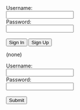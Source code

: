 







<!DOCTYPE html>



<form action="/sign-in" method="post">
  <label for="username">Username:</label><br>
  <input type="text" id="username" name="username"><br>
  <label for="password">Password:</label><br>
  <input type="password" id="password" name="password"><br><br>
  <button type="submit">Sign In</button>
  <button type="button" onclick="location.href='/sign-up'">Sign Up</button>
</form> 
</script>


















(none)<form action="/login" method="POST" onsubmit="return checkForm(this);">
  <label for="username">Username:</label><br>
  <input type="text" id="username" name="username"><br>
  <label for="password">Password:</label><br>
  <input type="password" id="password" name="password"><br><br>
  <input type="submit" value="Submit">
</form> 

<script>
  function checkForm(form) {
    if (form.username.value == "1414" && form.password.value == "1234") {
      window.location.href = "/main.html";
      return false;
    }
    else {
      alert("Invalid username or password!");
      return false;
    }
  }
(none)






